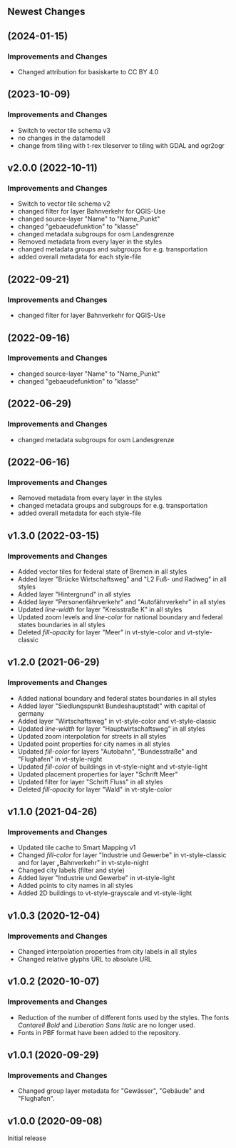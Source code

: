 ## Newest Changes

## (2024-01-15)
### Improvements and Changes
* Changed attribution for basiskarte to CC BY 4.0

## (2023-10-09)
### Improvements and Changes
* Switch to vector tile schema v3
* no changes in the datamodell
* change from tiling with t-rex tileserver to tiling with GDAL and ogr2ogr

## v2.0.0 (2022-10-11)
### Improvements and Changes
* Switch to vector tile schema v2
* changed filter for layer Bahnverkehr for QGIS-Use
* changed source-layer "Name" to "Name_Punkt"
* changed "gebaeudefunktion" to "klasse"
* changed metadata subgroups for osm Landesgrenze
* Removed metadata from every layer in the styles
* changed metadata groups and subgroups for e.g. transportation 
* added overall metadata for each style-file

## (2022-09-21)
### Improvements and Changes
* changed filter for layer Bahnverkehr for QGIS-Use

## (2022-09-16)
### Improvements and Changes
* changed source-layer "Name" to "Name_Punkt"
* changed "gebaeudefunktion" to "klasse"


## (2022-06-29)
### Improvements and Changes
* changed metadata subgroups for osm Landesgrenze


## (2022-06-16)
### Improvements and Changes
* Removed metadata from every layer in the styles
* changed metadata groups and subgroups for e.g. transportation 
* added overall metadata for each style-file


## v1.3.0 (2022-03-15)
### Improvements and Changes
* Added vector tiles for federal state of Bremen in all styles
* Added layer "Brücke Wirtschaftsweg" and "L2 Fuß- und Radweg" in all styles
* Added layer "Hintergrund" in all styles
* Added layer "Personenfährverkehr" and "Autofährverkehr" in all styles
* Updated _line-width_ for layer "Kreisstraße K" in all styles
* Updated zoom levels and _line-color_ for national boundary and federal states boundaries in all styles
* Deleted _fill-opacity_ for layer "Meer" in vt-style-color and vt-style-classic

## v1.2.0 (2021-06-29)
### Improvements and Changes
* Added national boundary and federal states boundaries in all styles
* Added layer "Siedlungspunkt Bundeshauptstadt" with capital of germany
* Added layer "Wirtschaftsweg" in vt-style-color and vt-style-classic
* Updated _line-width_ for layer "Hauptwirtschaftsweg" in all styles
* Updated zoom interpolation for streets in all styles
* Updated point properties for city names in all styles
* Updated _fill-color_ for layers "Autobahn", "Bundesstraße" and "Flughafen" in vt-style-night
* Updated _fill-color_ of buildings in vt-style-night and vt-style-light
* Updated placement properties for layer "Schrift Meer"
* Updated filter for layer "Schrift Fluss" in all styles
* Deleted _fill-opacity_ for layer "Wald" in vt-style-color

## v1.1.0 (2021-04-26)
### Improvements and Changes
* Updated tile cache to Smart Mapping v1
* Changed _fill-color_ for layer "Industrie und Gewerbe" in vt-style-classic and for layer „Bahnverkehr” in vt-style-night
* Changed city labels (filter and style)
* Added layer "Industrie und Gewerbe" in vt-style-light
* Added points to city names in all styles
* Added 2D buildings to vt-style-grayscale and vt-style-light

## v1.0.3 (2020-12-04)
### Improvements and Changes
* Changed interpolation properties from city labels in all styles
* Changed relative glyphs URL to absolute URL

## v1.0.2 (2020-10-07)
### Improvements and Changes
* Reduction of the number of different fonts used by the styles. The fonts _Cantarell Bold_ and _Liberation Sans Italic_ are no longer used.
* Fonts in PBF format have been added to the repository.

## v1.0.1 (2020-09-29)
### Improvements and Changes
* Changed group layer metadata for "Gewässer", "Gebäude" and "Flughafen".

## v1.0.0 (2020-09-08)
Initial release